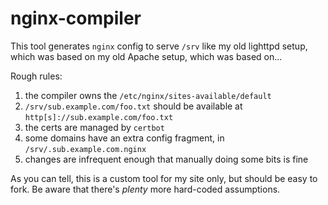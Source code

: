 # nginx-compiler

This tool generates `nginx` config to serve `/srv` like my old lighttpd setup,
which was based on my old Apache setup, which was based on...

Rough rules:

 1. the compiler owns the `/etc/nginx/sites-available/default`
 2. `/srv/sub.example.com/foo.txt` should be available at `http[s]://sub.example.com/foo.txt`
 3. the certs are managed by `certbot`
 4. some domains have an extra config fragment, in `/srv/.sub.example.com.nginx`
 5. changes are infrequent enough that manually doing some bits is fine

As you can tell, this is a custom tool for my site only, but should be easy to fork.
Be aware that there's *plenty* more hard-coded assumptions.
